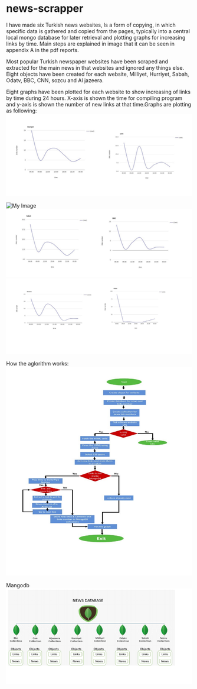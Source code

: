 # news-scrapper

I have made six Turkish news websites, Is a form of copying, in which specific data is gathered and copied from the pages, typically into a central local mongo database for later retrieval and plotting graphs for increasing links by time. Main steps are explained in image that it can be seen in appendix A in the pdf reports.

Most popular Turkish newspaper websites have been scraped and
extracted for the main news in that websites and ignored any things else. Eight objects have been created for each website, Milliyet, Hurriyet, Sabah, Odatv, BBC, CNN, sozcu and Al jazeera. 

Eight ​graphs have been plotted for each website to show increasing of links by time during 24 hours. X-axis is shown the time for compiling program and y-axis is shown the number of new links at that time.Graphs are plotting as following:
![My Image](imeges\graph1.jpg)

![My Image](imeges\graph2.jpg)
![My Image](imeges\graph3.jpg)
![My Image](imeges\graph4.jpg)

How the aglorithm works: 
![My Image](imeges\algo.jpg)

Mangodb 
![My Image](imeges\db.png)


